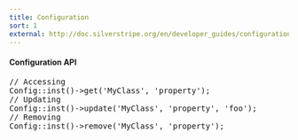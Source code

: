 ```yaml
---
title: Configuration
sort: 1
external: http://doc.silverstripe.org/en/developer_guides/configuration/
---
```


<h4>Configuration API</h4>

<pre class="prettyprint lang-php">
// Accessing
Config::inst()->get('MyClass', 'property');
// Updating
Config::inst()->update('MyClass', 'property', 'foo');
// Removing
Config::inst()->remove('MyClass', 'property');
</pre>